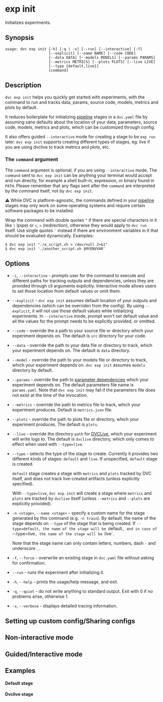 # exp init

Initializes experiments.

## Synopsis

```usage
usage: dvc exp init [-h] [-q | -v] [--run] [--interactive] [-f]
                    [--explicit] [--name NAME] [--code CODE]
                    [--data DATA] [--models MODELS] [--params PARAMS]
                    [--metrics METRICS] [--plots PLOTS] [--live LIVE]
                    [--type {default,live}]
                    [command]
```

## Description

`dvc exp init` helps you quickly get started with experiments, with the command
to run and tracks data, params, source code, models, metrics and plots by
default.

It reduces boilerplate for initializing [pipeline](/doc/command-reference/dag)
stages in a `dvc.yaml` file by assuming sane defaults about the location of your
data, parameters, source code, models, metrics and plots, which can be
customized through config.

It also offers guided `--interactive` mode for creating a stage to be `exp run`
later. `dvc exp init` supports creating different types of stages, eg: live if
you are using dvclive to track metrics and plots, etc.

### The `command` argument

The `command` argument is optional, if you are using `--interactive` mode. The
`command` sent to `dvc exp init` can be anything your terminal would accept and
run directly, for example a shell built-in, expression, or binary found in
`PATH`. Please remember that any flags sent after the `command` are interpreted
by the command itself, not by `dvc exp init`.

⚠️ While DVC is platform-agnostic, the commands defined in your
[pipeline](/doc/command-reference/dag) stages may only work on some operating
systems and require certain software packages to be installed.

Wrap the command with double quotes `"` if there are special characters in it
like `|` (pipe) or `<`, `>` (redirection), otherwise they would apply to
`dvc run` itself. Use single quotes `'` instead if there are environment
variables in it that should be evaluated dynamically. Examples:

```dvc
$ dvc exp init "./a_script.sh > /dev/null 2>&1"
$ dvc exp init './another_script.sh $MYENVVAR'
```

## Options

- `-i`, `--interactive` - prompts user for the command to execute and different
  paths for tracking outputs and dependencies, unless they are provided through
  cli arguments explicitly. Interactive mode allows users to set those location
  from default values or omit them.

- `--explicit` - `dvc exp init` assumes default location of your outputs and
  dependencies (which can be overriden from the config). By using `--explicit`,
  it will not use those default values while initializing experiments. In
  `--interactive` mode, prompt won't set default value and all the values for
  the prompt needs to be explicitly provided, or omitted.

- `--code` - override the a path to your source file or directory which your
  experiment depends on. The default is `src` directory for your code.

- `--data` - override the path to your data file or directory to track, which
  your experiment depends on. The default is `data` directory.

- `--model` - override the path to your models file or directory to track, which
  your experiment depends on. `dvc exp init` assumes `models` directory by
  default.

- `--params` - override the path to
  [parameter dependencies](/doc/command-reference/params) which your experiment
  depends on. The default parameters file name is `params.yaml`. Note that
  `dvc exp init` may fail if the parameters file does not exist at the time of
  the invocation.

- `--metrics` - override the path to metrics file to track, which your
  experiment produces. Default is `metrics.json` file.

- `--plots` - override the path to plots file or directory, which your
  experiment produces. The default is `plots`.

- `--live` - override the directory `path` for
  [DVCLive](/doc/dvclive/dvclive-with-dvc), which your experiment
  will write logs to. The default is `dvclive` directory, which only comes to
  effect when used with `--type=live`.

- `--type` - selects the type of the stage to create. Currently it provides two
  different kinds of stages: `default` and `live`. If unspecified, `default`
  stage is created.

  `default` stage creates a stage with `metrics` and `plots` tracked by DVC
  itself, and does not track live-created artifacts (unless explicitly
  specified).

  With `--type=live`, `dvc exp init` will create a stage where `metrics` and
  `plots` are tracked by `dvclive` itself (unless `--metrics` and `--plots` are
  explicitly provided).

- `-n <stage>`, `--name <stage>` - specify a custom name for the stage generated
  by this command (e.g. `-n train`). By default, the name of the stage depends
  on `--type` of the stage that is being created. If
  `--type=default, the name of the stage will be `default`, and in case of `--type=live`, the name of the stage will be `live`.

  Note that the stage name can only contain letters, numbers, dash `-` and
  underscore `_`.

- `-f`, `--force` - overwrite an existing stage in `dvc.yaml` file without
  asking for confirmation.

- `--run` - runs the experiment after initializing it.

- `-h`, `--help` - prints the usage/help message, and exit.

- `-q`, `--quiet` - do not write anything to standard output. Exit with 0 if no
  problems arise, otherwise 1.

- `-v`, `--verbose` - displays detailed tracing information.

## Setting up custom config/Sharing configs

## Non-interactive mode

## Guided/Interactive mode

## Examples

#### Default stage

#### Dvclive stage
